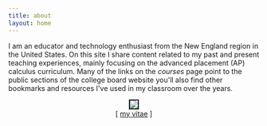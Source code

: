 ```yaml
---
title: about
layout: home
---
```



I am an educator and technology enthusiast from the New England region in the United States. On this site I share content related to my past and present teaching experiences, mainly focusing on the advanced placement (AP) calculus curriculum. Many of the links on the <i> courses</i> page point to the public sections of the college board website you'll also find other bookmarks and resources I've used in my classroom over the years.



  

<p align="center"><img src="../d-img/profile.jpeg" border="2"> <br />
[ <a href="/d-dl/vitae_web.pdf" target="_blank"> my vitae</a> ] </p>


<!-- 
<p align="center"> <object data="/d-dl/vitae_web.pdf" type="application/pdf" width="100%" height="800px"> </object> </p>
-->

